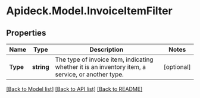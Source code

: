 # Apideck.Model.InvoiceItemFilter

## Properties

Name | Type | Description | Notes
------------ | ------------- | ------------- | -------------
**Type** | **string** | The type of invoice item, indicating whether it is an inventory item, a service, or another type. | [optional] 

[[Back to Model list]](../README.md#documentation-for-models) [[Back to API list]](../README.md#documentation-for-api-endpoints) [[Back to README]](../README.md)

